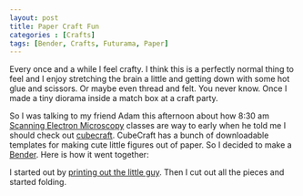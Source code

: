 ```yaml
---
layout: post
title: Paper Craft Fun
categories : [Crafts]
tags: [Bender, Crafts, Futurama, Paper]
---
```


Every once and a while I feel crafty. I think this is a perfectly normal thing
to feel and I enjoy stretching the brain a little and getting down with some hot
glue and scissors. Or maybe even thread and felt. You never know. Once I made a
tiny diorama inside a match box at a craft party.

So I was talking to my friend Adam this afternoon about how 8:30 am
[Scanning Electron Microscopy](http://en.wikipedia.org/wiki/Scanning_electron_microscope)
classes are way to early when he told me I should check out
[cubecraft](http://www.cubeecraft.com/). CubeCraft has a bunch of downloadable
templates for making cute little figures out of paper. So I decided to make a
[Bender](http://en.wikipedia.org/wiki/Bender_%28Futurama%29). Here is how it went
together:

I started out by
[printing out the little guy](http://www.cubeecraft.com/characters/character027.jpg).
Then I cut out all the pieces and started folding.
